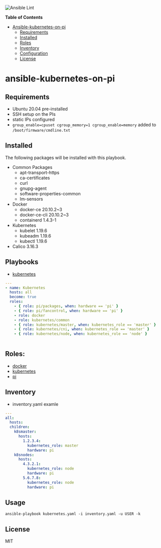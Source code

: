 ![Ansible Lint](https://github.com/philwelz/ansible-kubernetes-on-pi/workflows/Ansible%20Lint/badge.svg)

**Table of Contents** 

- [Ansible-kubernetes-on-pi](#ansible-kubernetes-on-pi)
  - [Requirements](#requirements)
  - [Installed](#installed)
  - [Roles](#roles)
  - [Inventory](#inventory)
  - [Configuration](#configuration)
  - [License](#license)

# ansible-kubernetes-on-pi

## Requirements

- Ubuntu 20.04 pre-installed 
- SSH setup on the PIs
- static IPs configured
- `group_enable=cpuset cgroup_memory=1 cgroup_enable=memory` added to `/boot/firmware/cmdline.txt`

## Installed

The following packages will be installed with this playbook.

- Common Packages
  - apt-transport-https
  - ca-certificates
  - curl
  - gnupg-agent
  - software-properties-common
  - lm-sensors
- Docker
  - docker-ce 20.10.2~3
  - docker-ce-cli 20.10.2~3
  - containerd 1.4.3-1
- Kubernetes
  - kubelet 1.19.6
  - kubeadm 1.19.6
  - kubectl 1.19.6
- Calico 3.16.3

## Playbooks

- [kubernetes](https://github.com/philwelz/ansible-playbooks/tree/master/kubernetes.yaml)

```yaml
---
- name: Kubernetes
  hosts: all
  become: true
  roles:
    - { role: pi/packages, when: hardware == 'pi' }
    - { role: pi/fancontrol, when: hardware == 'pi' }
    - role: docker
    - role: kubernetes/common
    - { role: kubernetes/master, when: kubernetes_role == 'master' }
    - { role: kubernetes/cni, when: kubernetes_role == 'master' }
    - { role: kubernetes/node, when: kubernetes_role == 'node' }
 
```

## Roles:

- [docker](https://github.com/philwelz/ansible-playbooks/tree/master/roles/docker)
- [kubernetes](https://github.com/philwelz/ansible-playbooks/tree/master/roles/kubernetes)
- [pi](https://github.com/philwelz/ansible-playbooks/tree/master/roles/pi)

## Inventory

* inventory.yaml examle

```yaml
---
all:
  hosts:
  children:
    k8smaster:
      hosts:
        1.2.3.4:
          kubernetes_role: master
          hardware: pi
    k8snodes:
      hosts:
        4.3.2.1:
          kubernetes_role: node
          hardware: pi
        5.6.7.8:
          kubernetes_role: node
          hardware: pi
```

## Usage

`ansible-playbook kubernetes.yaml -i inventory.yaml -u USER -k`

## License

MIT
